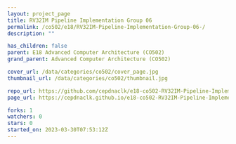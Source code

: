 ```yaml
---
layout: project_page
title: RV32IM Pipeline Implementation Group 06 
permalink: /co502/e18/RV32IM-Pipeline-Implementation-Group-06-/
description: ""

has_children: false
parent: E18 Advanced Computer Architecture (CO502)
grand_parent: Advanced Computer Architecture (CO502)

cover_url: /data/categories/co502/cover_page.jpg
thumbnail_url: /data/categories/co502/thumbnail.jpg

repo_url: https://github.com/cepdnaclk/e18-co502-RV32IM-Pipeline-Implementation-Group-06-
page_url: https://cepdnaclk.github.io/e18-co502-RV32IM-Pipeline-Implementation-Group-06-

forks: 1
watchers: 0
stars: 0
started_on: 2023-03-30T07:53:12Z
---
```



